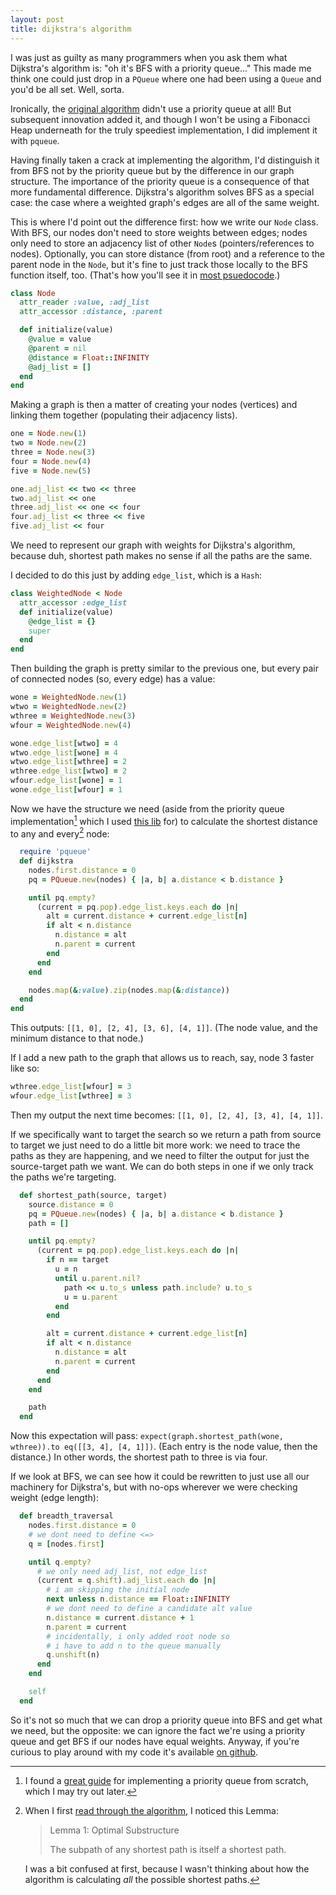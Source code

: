 ```yaml
---
layout: post
title: dijkstra's algorithm
---
```


I was just as guilty as many programmers when you ask them what Dijkstra's
algorithm is: "oh it's BFS with a priority queue..." This made me think
one could just drop in a `PQueue` where one had been using a `Queue` and
you'd be all set. Well, sorta.

Ironically, the [original
algorithm](http://www.cse.unt.edu/~tarau/teaching/AnAlgo/Dijkstra's%20algorithm.pdf)
didn't use a priority queue at all! But subsequent innovation added it,
and though I won't be using a Fibonacci Heap underneath for the truly
speediest implementation, I did implement it with `pqueue`.

Having finally taken a crack at implementing the algorithm, I'd
distinguish it from BFS not by the priority queue but by the difference in
our graph structure. The importance of the priority queue is a consequence
of that more fundamental difference. Dijkstra's algorithm solves BFS as
a special case: the case where a weighted graph's edges are all of the
same weight.

This is where I'd point out the difference first: how we write our `Node`
class. With BFS, our nodes don't need to store weights between
edges; nodes only need to store an adjacency list of other `Node`s
(pointers/references to nodes). Optionally, you can store distance (from
root) and a reference to the parent node in the `Node`, but it's fine to
just track those locally to the BFS function itself, too. (That's how
you'll see it in [most
psuedocode](https://en.wikipedia.org/wiki/Dijkstra%27s_algorithm#Pseudocode).)

```ruby
class Node
  attr_reader :value, :adj_list
  attr_accessor :distance, :parent

  def initialize(value)
    @value = value
    @parent = nil
    @distance = Float::INFINITY
    @adj_list = []
  end
end
```

Making a graph is then a matter of creating your nodes (vertices) and
linking them together (populating their adjacency lists).

```ruby
one = Node.new(1)
two = Node.new(2)
three = Node.new(3)
four = Node.new(4)
five = Node.new(5)

one.adj_list << two << three
two.adj_list << one
three.adj_list << one << four
four.adj_list << three << five
five.adj_list << four
```

We need to represent our graph with weights for Dijkstra's algorithm,
because duh, shortest path makes no sense if all the paths are the same.

I decided to do this just by adding `edge_list`, which is a `Hash`:

```ruby
class WeightedNode < Node
  attr_accessor :edge_list
  def initialize(value)
    @edge_list = {}
    super
  end
end
```

Then building the graph is pretty similar to the previous one, but every
pair of connected nodes (so, every edge) has a value:

```ruby
wone = WeightedNode.new(1)
wtwo = WeightedNode.new(2)
wthree = WeightedNode.new(3)
wfour = WeightedNode.new(4)

wone.edge_list[wtwo] = 4
wtwo.edge_list[wone] = 4
wtwo.edge_list[wthree] = 2
wthree.edge_list[wtwo] = 2
wfour.edge_list[wone] = 1
wone.edge_list[wfour] = 1
```

Now we have the structure we need (aside from the priority queue
implementation[^1] which I used [this
lib](https://github.com/rubyworks/pqueue) for) to calculate the shortest
distance to any and every[^2] node:

```ruby
  require 'pqueue'
  def dijkstra
    nodes.first.distance = 0
    pq = PQueue.new(nodes) { |a, b| a.distance < b.distance }

    until pq.empty?
      (current = pq.pop).edge_list.keys.each do |n|
        alt = current.distance + current.edge_list[n]
        if alt < n.distance
          n.distance = alt
          n.parent = current
        end
      end
    end

    nodes.map(&:value).zip(nodes.map(&:distance))
  end
end
```

This outputs: `[[1, 0], [2, 4], [3, 6], [4, 1]]`. (The node value, and the
minimum distance to that node.)

If I add a new path to the graph that allows us to reach, say, node
3 faster like so:

```ruby
wthree.edge_list[wfour] = 3
wfour.edge_list[wthree] = 3
```

Then my output the next time becomes: `[[1, 0], [2, 4], [3, 4], [4, 1]]`.

If we specifically want to target the search so we return a  path
from source to target we just need to do a little bit more work: we need
to trace the paths as they are happening, and we need to filter the output
for just the source-target path we want. We can do both steps in one if we
only track the paths we're targeting.

```ruby
  def shortest_path(source, target)
    source.distance = 0
    pq = PQueue.new(nodes) { |a, b| a.distance < b.distance }
    path = []

    until pq.empty?
      (current = pq.pop).edge_list.keys.each do |n|
        if n == target
          u = n
          until u.parent.nil?
            path << u.to_s unless path.include? u.to_s
            u = u.parent
          end
        end

        alt = current.distance + current.edge_list[n]
        if alt < n.distance
          n.distance = alt
          n.parent = current
        end
      end
    end

    path
  end
```

Now this expectation will pass: `expect(graph.shortest_path(wone,
wthree)).to eq([[3, 4], [4, 1]])`. (Each entry is the node value, then the
distance.) In other words, the shortest path to three is via four.

If we look at BFS, we can see how it could be rewritten to just use all
our machinery for Dijkstra's, but with no-ops wherever we were checking
weight (edge length):

```ruby
  def breadth_traversal
    nodes.first.distance = 0
    # we dont need to define <=>
    q = [nodes.first]

    until q.empty?
      # we only need adj_list, not edge_list
      (current = q.shift).adj_list.each do |n|
        # i am skipping the initial node
        next unless n.distance == Float::INFINITY
        # we dont need to define a candidate alt value
        n.distance = current.distance + 1
        n.parent = current
        # incidentally, i only added root node so
        # i have to add n to the queue manually
        q.unshift(n)
      end
    end

    self
  end
```

So it's not so much that we can drop a priority queue into BFS and get
what we need, but the opposite: we can ignore the fact we're using
a priority queue and get BFS if our nodes have equal weights. Anyway, if
you're curious to play around with my code it's available [on
github](https://github.com/mooreniemi/experiments/blob/master/spec/dijkstra_spec.rb).

[^1]: I found a [great guide](http://www.brianstorti.com/implementing-a-priority-queue-in-ruby/) for implementing a priority queue from scratch, which I may try out later.

[^2]: When I first [read through the algorithm](http://math.mit.edu/~rothvoss/18.304.3PM/Presentations/1-Melissa.pdf),
	I noticed this Lemma:

	> Lemma 1: Optimal Substructure
	>
	> The subpath of any shortest path is itself a shortest path.

	I was a bit confused at first, because I wasn't thinking about how the
	algorithm is calculating *all* the possible shortest paths.
